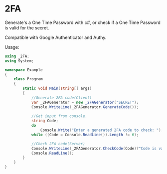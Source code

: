 # 2FA
Generate's a One Time Password with c#,
or check if a One Time Password is valid for the secret.

Compatible with Google Authenticator and Authy.

Usage:
```cs
using _2FA;
using System;

namespace Example
{
    class Program
    {
        static void Main(string[] args)
        {
            //Generate 2FA code(Client)
            var _2FAGenerator = new _2FAGenerator("SECRET");
            Console.WriteLine(_2FAGenerator.GenerateCode());
            
            //Get input from console.
            string Code;
            do
                Console.Write("Enter a generated 2FA code to check: ");
            while ((Code = Console.ReadLine()).Length != 6);

            //Check 2FA code(Server)
            Console.WriteLine(_2FAGenerator.CheckCode(Code)?"Code is valid.":"Code is invalid.");
            Console.ReadLine();
        }
    }        
}
```
